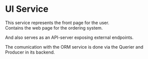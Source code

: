 # UI Service  
This service represents the front page for the user.  
Contains the web page for the ordering system.  

And also serves as an API-server exposing external endpoints.  

The comunication with the ORM service is done via the Querier and Producer in its backend.  
